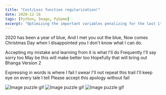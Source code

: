 ```yaml
---
title: "Cost/Loss function regularization!"
date: 2020-12-16
tags: [Python, Image, PyGame]
excerpt: "Optimizing the important variables penalizing for the last iteration"
---
```


2020 has been a year of blue,
And I met you out the blue,
Now comes Christmas Day when I disappointed you
I don't know what I can do.

Accepting my mistake and learning from it is what I'll do
Frequently I'll say sorry too
May be this will make better too
Hopefully that will bring out Bhanga Version 2

Expressing in words is where I fail
I swear I'll not repeat this trail
I'll keep eye on every tale I tell
Please accept this apology without fail

<img src="{{ site.url }}{{ site.baseurl }}/images/puzzle/sorry_1.gif" alt="Image puzzle gif">
<img src="{{ site.url }}{{ site.baseurl }}/images/puzzle/sorry_2.gif" alt="Image puzzle gif">
<img src="{{ site.url }}{{ site.baseurl }}/images/puzzle/sorry_3.jpeg" alt="Image puzzle gif">



 